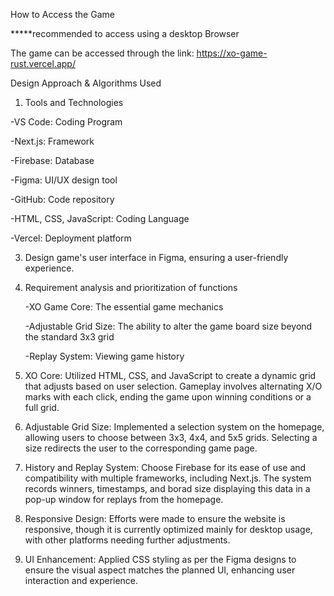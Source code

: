 How to Access the Game

*****recommended to access using a desktop Browser

The game can be accessed through the link: https://xo-game-rust.vercel.app/  

Design Approach & Algorithms Used
1. Tools and Technologies
   
  -VS Code: Coding Program
   
  -Next.js: Framework
  
  -Firebase: Database
  
  -Figma: UI/UX design tool
  
  -GitHub: Code repository
  
  -HTML, CSS, JavaScript: Coding Language

  -Vercel: Deployment platform

3. Design game's user interface in Figma, ensuring a user-friendly experience.

4. Requirement analysis and prioritization of functions 
   
   -XO Game Core: The essential game mechanics
   
   -Adjustable Grid Size: The ability to alter the game board size beyond the standard 3x3 grid
   
   -Replay System: Viewing game history

6. XO Core: Utilized HTML, CSS, and JavaScript to create a dynamic grid that adjusts based on user selection. Gameplay involves alternating X/O marks with each click, ending the game upon winning conditions or a full grid.
   
7. Adjustable Grid Size: Implemented a selection system on the homepage, allowing users to choose between 3x3, 4x4, and 5x5 grids. Selecting a size redirects the user to the corresponding game page.
    
8. History and Replay System: Choose Firebase for its ease of use and compatibility with multiple frameworks, including Next.js. The system records winners, timestamps, and borad size displaying this data in a pop-up window for replays from the homepage.
    
9. Responsive Design: Efforts were made to ensure the website is responsive, though it is currently optimized mainly for desktop usage, with other platforms needing further adjustments.
    
10. UI Enhancement: Applied CSS styling as per the Figma designs to ensure the visual aspect matches the planned UI, enhancing user interaction and experience.
